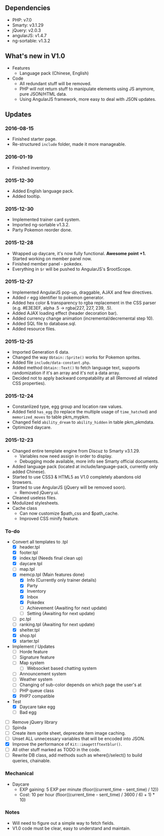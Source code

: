 ## Dependencies
* PHP: v7.0
* Smarty: v3.1.29
* jQuery: v2.0.3
* angularJS: v1.4.7
* ng-sortable: v1.3.2

## What's new in V1.0
* Features
  * Language pack (Chinese, English)
* Code
  * All redundant stuff will be removed.
  * PHP will not return stuff to manipulate elements using JS anymore, pure JSON/HTML data.
  * Using AngularJS framework, more easy to deal with JSON updates.

## Updates

### 2016-08-15
* Finished starter page.
* Re-structured `include` folder, made it more manageable.

### 2016-01-19
* Finished inventory.

### 2015-12-30
* Added English language pack.
* Added tooltip.

### 2015-12-30
* Implemented trainer card system.
* Imported ng-sortable v1.3.2.
* Party Pokemon reorder done.

### 2015-12-28
* Wrapped up daycare, it's now fully functional. **Awesome point +1.** Started working on member panel now.
* Finished member panel - pokedex.
* Everything in `$r` will be pushed to AngularJS's $rootScope.

### 2015-12-27
* Implemented AngularJS pop-up, draggable, AJAX and few directives.
* Added `r` egg identifier to pokemon generator.
* Added hex color & transparency to rgba replacement in the CSS parser (e.g. #E3E3EF, alpha .5 -> rgba(227, 227, 239, .5).
* Added AJAX loading effect (header decoration bar).
* Added currency change animation (incremental/decremental step 10).
* Added SQL file to database.sql.
* Added resource files.

### 2015-12-25
* Imported Generation 6 data.
* Changed the way `Obtain::Sprite()` works for Pokemon sprites.
* Added file `include/data-constant.php`.
* Added method `Obtain::Text()` to fetch language text, supports randomization if it's an array and it's not a data array.
* Decided not to apply backward compatability at all (Removed all related CSS properties).

### 2015-12-24
* Constanlized type, egg group and location raw values.
* Added field `has_egg` (to replace the multiple usage of `time_hatched`) and `memorized_moves` to table pkm_mypkm.
* Changed field `ability_dream` to `ability_hidden` in table pkm_pkmdata.
* Optimized daycare.

### 2015-12-23
* Changed entire template engine from Discuz to Smarty v3.1.29.
  * Variables now need assign in order to display.
  * Debugging mode available, more info see Smarty official documents.
* Added language pack (located at include/language-pack, currently only added Chinese).
* Started to use CSS3 & HTML5 as V1.0 completely abandons old browsers.
* Started to use AngularJS (jQuery will be removed soon).
  * Removed jQuery.ui.
* Cleaned useless files.
* Modulized stylesheets.
* Cache class
  * Can now customize $path_css and $path_cache.
  * Improved CSS minify feature.

### To-do
- Convert all templates to .tpl
  - [x] header.tpl
  - [x] footer.tpl
  - [x] index.tpl (Needs final clean up)
  - [x] daycare.tpl
  - [ ] map.tpl
  - [x] memcp.tpl (Main features done)
    - [x] Info (Currently only trainer details)
    - [x] Party
    - [x] Inventory
    - [x] Inbox
    - [x] Pokedex
    - [ ] Achievement (Awaiting for next update)
    - [ ] Setting (Awaiting for next update)
  - [ ] pc.tpl
  - [ ] ranking.tpl (Awaiting for next update)
  - [x] shelter.tpl
  - [x] shop.tpl
  - [x] starter.tpl
- Implement / Updates
  - [ ] Horde feature
  - [ ] Signature feature
  - [ ] Map system
    - [ ] Websocket based chatting system
  - [ ] Announcement system
  - [ ] Weather system
  - [ ] Changing of sub-color depends on which page the user's at
  - [ ] PHP queue class
  - [x] PHP7 compatible
- Test
  - [x] Daycare take egg
  - [ ] Bad egg
- [ ] Remove jQuery library
- [ ] Spinda
- [ ] Create item sprite sheet, deprecate item image caching.
- [ ] Unset ALL unnecessary variables that will be encoded into JSON.
- [x] Improve the performance of `Kit::imagettftextblur()`.
- [ ] All other stuff marked as TODO in the code.
- [ ] Rewrite DB class, add methods such as where()/select() to build queries, chainable.

### Mechanical
* Daycare
  * EXP gaining: 5 EXP per minute (floor((current_time - sent_time) / 12))
  * Cost: 10 per hour (floor((current_time - sent_time) / 3600 / 6) + 1) * 10)
 
### Notes
* Will need to figure out a simple way to fetch fields.
* V1.0 code must be clear, easy to understand and maintain.
